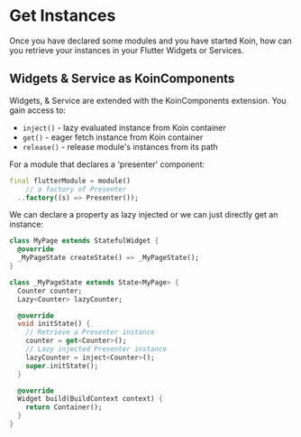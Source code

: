 # Get Instances

Once you have declared some modules and you have started Koin, how can you retrieve your instances in your
Flutter Widgets or Services.

## Widgets & Service as KoinComponents

Widgets, & Service are extended with the KoinComponents extension. You gain access to:

* `inject()` - lazy evaluated instance from Koin container
* `get()` - eager fetch instance from Koin container
* `release()` - release module's instances from its path

For a module that declares a 'presenter' component:

```dart
final flutterModule = module()
    // a factory of Presenter
  ..factory((s) => Presenter());
```


We can declare a property as lazy injected
or we can just directly get an instance:

```dart
class MyPage extends StatefulWidget {
  @override
  _MyPageState createState() => _MyPageState();
}

class _MyPageState extends State<MyPage> {
  Counter counter;
  Lazy<Counter> lazyCounter;

  @override
  void initState() {
    // Retrieve a Presenter instance
    counter = get<Counter>();
    // Lazy injected Presenter instance
    lazyCounter = inject<Counter>();
    super.initState();
  }

  @override
  Widget build(BuildContext context) {
    return Container();
  }
}

```
